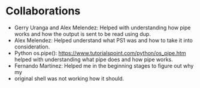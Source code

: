 # Collaborations

- Gerry Uranga and Alex Melendez: Helped with understanding how pipe works and how the output is sent to be read using dup.
- Alex Melendez: Helped understand what PS1 was and how to take it into consideration.
- Python os.pipe(): https://www.tutorialspoint.com/python/os_pipe.htm helped with understanding what pipe does and how pipe works.
- Fernando Martinez: Helped me in the beginning stages to figure out why my
- original shell was not working how it should.
